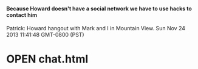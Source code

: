 #### Because Howard doesn't have a social network we have to use hacks to contact him

Patrick: Howard hangout with Mark and I in Mountain View.            Sun Nov 24 2013 11:41:48 GMT-0800 (PST)



# OPEN chat.html
